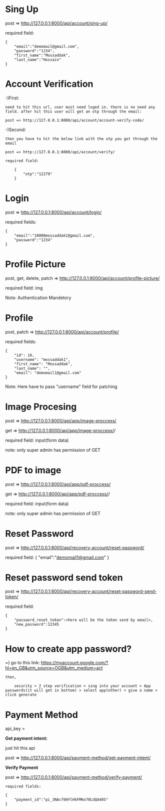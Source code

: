 # Sing Up
post => http://127.0.0.1:8000/api/account/sing-up/

required field: 

    {
        "email":"demomail@gmail.com",
        "password":"1234",
        "first_name":"Mossaddak",
        "last_name":"Hossain"
    }

# Account Verification
-)First:

    need to hit this url, user must need loged in. there is no need any field. after hit this user will get an otp through the email:

    post => http://127.0.0.1:8000/api/account/account-verify-code/

-)Second:

    then you have to hit the below link with the otp you got through the email 

    post => http://127.0.0.1:8000/api/account/verify/

    required field:

        {
            "otp":"12279"
        }

# Login
post => http://127.0.0.1:8000/api/account/login/

required fields:

    {
        "email":"10000mossaddak1@gmail.com",
        "password":"1234"
    }

# Profile Picture

post, get, delete, patch => http://127.0.0.1:8000/api/account/profile-picture/

required field: img

Note: Authentication Mandetory

# Profile 
post, patch => http://127.0.0.1:8000/api/account/profile/

required fields:

    {
        "id": 16,
        "username": "mossaddak1",
        "first_name": "Mossaddak",
        "last_name": "",
        "email": "demomail1@gmail.com"
    }

Note: Here have to pass "username" field for patching

# Image Procesing
post => http://127.0.0.1:8000/api/app/image-proccess/

get => http://127.0.0.1:8000/api/app/image-proccess/<id>/

required field: input(form data)

note: only super admin has permission of GET

# PDF to image
post => http://127.0.0.1:8000/api/app/pdf-proccess/

get => http://127.0.0.1:8000/api/app/pdf-proccess/<id>/

required field: input(form data)

note: only super admin has permission of GET

# Reset Password
post => http://127.0.0.1:8000/api/recovery-account/reset-password/

required field:
    {
        "email":"demomail1@gmail.com"
    }

# Reset password send token
post => http://127.0.0.1:8000/api/recovery-account/reset-password-send-token/

required field:

    {
        "password_reset_token":<here will be the token send by email>,
        "new_password":12345
    }



# How to create app password?
=)
    go to this link: https://myaccount.google.com/?hl=en_GB&utm_source=OGB&utm_medium=act

    then,

        security > 2 step verification > sing into your account > App passwords(it will get in bottom) > select app(other) > give a name > click generate


# Payment Method
api_key = 

<b>Get payment intent:</b>

just hit this api

post => http://127.0.0.1:8000/api/payment-method/get-payment-intent/

<b>Verify Payment</b>

post => http://127.0.0.1:8000/api/payment-method/verify-payment/

    required fields:

    {
        "payment_id":"pi_3NAcf6HYlHkFMKo70LUQA40S"
    }